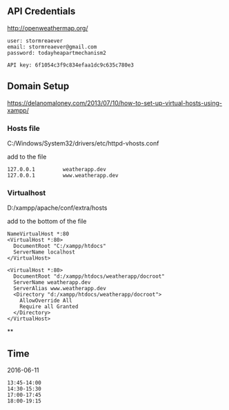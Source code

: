 ## API Credentials

http://openweathermap.org/

    user: stormreaever
    email: stormreaever@gmail.com
    password: todayheapartmechanism2

    API key: 6f1054c3f9c834efaa1dc9c635c780e3

## Domain Setup

https://delanomaloney.com/2013/07/10/how-to-set-up-virtual-hosts-using-xampp/

### Hosts file

C:/Windows/System32/drivers/etc/httpd-vhosts.conf

add to the file

    127.0.0.1         weatherapp.dev
    127.0.0.1         www.weatherapp.dev

### Virtualhost

D:/xampp/apache/conf/extra/hosts

add to the bottom of the file

    NameVirtualHost *:80
    <VirtualHost *:80>
      DocumentRoot "C:/xampp/htdocs"
      ServerName localhost
    </VirtualHost>

    <VirtualHost *:80>
      DocumentRoot "d:/xampp/htdocs/weatherapp/docroot"
      ServerName weatherapp.dev
      ServerAlias www.weatherapp.dev
      <Directory "d:/xampp/htdocs/weatherapp/docroot">
        AllowOverride All
        Require all Granted
      </Directory>
    </VirtualHost>


**

## Time

2016-06-11

    13:45-14:00
    14:30-15:30
    17:00-17:45
    18:00-19:15
